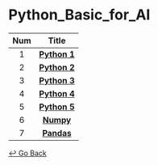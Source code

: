 # Python_Basic_for_AI

| Num  |                            Title                             |
| :--: | :----------------------------------------------------------: |
|  1   | **[Python 1](https://github.com/lisy0123/Boostcamp_AI_Tech/blob/main/01_Python_Basic_for_AI/Python_1.pdf)** |
|  2   | **[Python 2](https://github.com/lisy0123/Boostcamp_AI_Tech/blob/main/01_Python_Basic_for_AI/Python_2.pdf)** |
|  3   | **[Python 3](https://github.com/lisy0123/Boostcamp_AI_Tech/blob/main/01_Python_Basic_for_AI/Python_3.pdf)** |
|  4   | **[Python 4](https://github.com/lisy0123/Boostcamp_AI_Tech/blob/main/01_Python_Basic_for_AI/Python_4.pdf)** |
|  5   | **[Python 5](https://github.com/lisy0123/Boostcamp_AI_Tech/blob/main/01_Python_Basic_for_AI/Python_5.pdf)** |
|  6   | **[Numpy](https://github.com/lisy0123/Boostcamp_AI_Tech/blob/main/01_Python_Basic_for_AI/numpy.pdf)** |
|  7   | **[Pandas](https://github.com/lisy0123/Boostcamp_AI_Tech/blob/main/01_Python_Basic_for_AI/pandas.pdf)** |



[↩️ Go Back](https://github.com/lisy0123/Boostcamp_AI_Tech)

